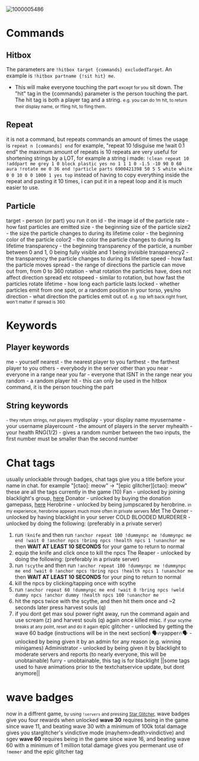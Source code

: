 ![1000005486](https://github.com/user-attachments/assets/40a2ca05-9229-465c-9d0d-0455496cf07b)
# Commands
## Hitbox
The parameters are `!hitbox target {commands} excludedTarget`.
An example is `!hitbox partname {!sit hit} me`.
- This will make everyone touching the part <small>except for you</small> sit down.
The "hit" tag in the {commands} parameter is the person touching the part.
The hit tag is both a player tag and a string. <small>e.g. you can do !m hit, to return their display name, or !fling hit, to fling them</small>.

## Repeat
it is not a command, but repeats commands an amount of times
the usage is `repeat n [commands] end`
for example, "repeat 10 !disguise me !wait 0.1 end"
the maximum amount of repeats is 10
repeats are very useful for shortening strings by a LOT, for example a string i made:
`!clean repeat 10 !addpart me grey 1 0 block plastic yes no 1 1 1 0 -1.5 -10 90 0 60 aura !rotate me 0 36 end !particle parts 6900421398 50 5 5 white white 0 0 10 0 0 1000 1 yes top`
instead of having to copy everything inside the repeat and pasting it 10 times, i can put it in a repeat loop and it is much easier to use.

## Particle
target - person (or part) you run it on
id - the image id of the particle
rate - how fast particles are emitted
size - the beginning size of the particle
size2 - the size the particle changes to during its lifetime
color - the beginning color of the particle
color2 - the color the particle changes to during its lifetime
transparency - the beginning transparency of the particle, a number between 0 and 1, 0 being fully visible and 1 being invisible
transparency2 - the transparency the particle changes to during its lifetime
speed - how fast the particle moves
spread - the range of directions the particle can move out from, from 0 to 360
rotation - what rotation the particles have, does not affect direction spread etc
rotspeed - similar to rotation, but how fast the particles rotate
lifetime - how long each particle lasts
locked - whether particles emit from one spot, or a random position in your torso, yes/no
direction - what direction the particles emit out of. <small>e.g. top left back right front, won't matter if spread is 360</small>

# Keywords
## Player keywords
me - yourself
nearest - the nearest player to you
farthest - the farthest player to you
others - everybody in the server other than you
near - everyone in a range near you
far - everyone that ISNT in the range near you
random - a random player
hit - this can only be used in the hitbox command, it is the person touching the part
## String keywords
<small>- they return strings, not players</small>
mydisplay - your display name
myusername - your username
playercount - the amount of players in the server
myhealth - your health
RNG(1/2) - gives a random number between the two inputs, the first number must be smaller than the second number

# Chat tags
usually unlockable through badges, chat tags give you a title before your name in chat.
for example "[ctao]: meow" -> "[epic glitcher][ctao]: meow"
these are all the tags currently in the game (10)
Fan - unlocked by joining blacklight's group, [here](https://www.roblox.com/communities/17044066)
Donator - unlocked by buying the donation gamepass, [here](https://www.roblox.com/game-pass/812596930)
Herobrine - unlocked by being jumpscared by herobrine. <small>in my experience, herobrine appears much more often in private servers</small>
Met The Owner - unlocked by having blacklight in your server
COLD BLOODED MURDERER - unlocked by doing the following: (preferably in a private server)
1. run `!knife` and then run `!anchor repeat 100 !dummynpc me !dummynpc me end !wait 0 !anchor npcs !bring npcs !health npcs 1 !unanchor me` then **WAIT AT LEAST 10 SECONDS** for your game to return to normal
2. equip the knife and click once to kill the npcs
The Reaper - unlocked by doing the following: (preferably in a private server)
1. run `!scythe` and then run `!anchor repeat 100 !dummynpc me !dummynpc me end !wait 0 !anchor npcs !bring npcs !health npcs 1 !unanchor me` then **WAIT AT LEAST 10 SECONDS** for your ping to return to normal
2. kill the npcs by clicking/tapping once with scythe
3. run `!anchor repeat 60 !dummynpc me end !wait 0 !bring npcs !weld dummy npcs !anchor dummy !health npcs 100 !unanchor me`
4. hit the npcs twice with the scythe, and then hit them once and ~2 seconds later press harvest souls (q)
5. if you dont get max soul power right away, run the command again and use scream (z) and harvest souls (q) again once killed
misc. <small>if your scythe breaks at any point, reset and do it again</small>
epic glitcher - unlocked by getting the wave 60 badge (instructions will be in the next section)
🗣🔥yapper🔥🗣 - unlocked by being given it by an admin for any reason (e.g. winning minigames)
Administrator - unlocked by being given it by blacklight to moderate servers and reports (to nearly everyone, this will be unobtainable)
furry - unobtainable, this tag is for blacklight
||some tags used to have animations prior to the textchatservice update, but dont anymore||

# wave badges
now in a diffrent game, <small>by using `!servers` and pressing [Star Glitcher](https://example.com),</small> wave badges give you four rewards when unlocked
**wave 30**
requires being in the game since wave 11, and beating wave 30 with a minimum of 100k total damage
gives you starglitcher's vindictive mode (mayhem>death>vindictive) and sgev
**wave 60**
requires being in the game since wave 16, and beating wave 60 with a minimum of 1 million total damage
gives you permenant use of `!memer` and the epic glitcher tag
